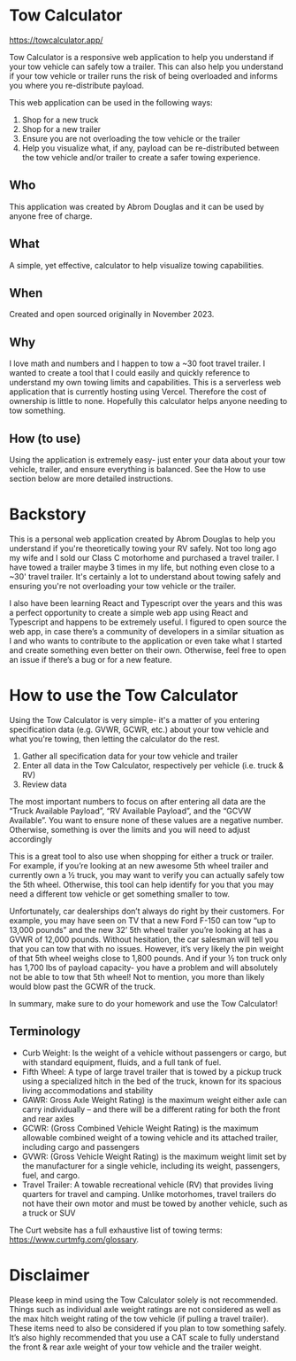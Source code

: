 # Tow Calculator

https://towcalculator.app/

Tow Calculator is a responsive web application to help you understand if your tow vehicle can safely tow a trailer. This can also help you understand if your tow vehicle or trailer runs the risk of being overloaded and informs you where you re-distribute payload.

This web application can be used in the following ways:
1. Shop for a new truck
2. Shop for a new trailer
3. Ensure you are not overloading the tow vehicle or the trailer
4. Help you visualize what, if any, payload can be re-distributed between the tow vehicle and/or trailer to create a safer towing experience.

## Who
This application was created by Abrom Douglas and it can be used by anyone free of charge.

## What
A simple, yet effective, calculator to help visualize towing capabilities.

## When
Created and open sourced originally in November 2023.

## Why
I love math and numbers and I happen to tow a ~30 foot travel trailer. I wanted to create a tool that I could easily and quickly reference to understand my own towing limits and capabilities. This is a serverless web application that is currently hosting using Vercel. Therefore the cost of ownership is little to none. Hopefully this calculator helps anyone needing to tow something.

## How (to use)
Using the application is extremely easy- just enter your data about your tow vehicle, trailer, and ensure everything is balanced. See the How to use section below are more detailed instructions.

# Backstory

This is a personal web application created by Abrom Douglas to help you understand if you're theoretically towing your RV safely. Not too long ago my wife and I sold our Class C motorhome and purchased a travel trailer. I have towed a trailer maybe 3 times in my life, but nothing even close to a ~30' travel trailer. It's certainly a lot to understand about towing safely and ensuring you're not overloading your tow vehicle or the trailer.

I also have been learning React and Typescript over the years and this was a perfect opportunity to create a simple web app using React and Typescript and happens to be extremely useful. I figured to open source the web app, in case there’s a community of developers in a similar situation as I and who wants to contribute to the application or even take what I started and create something even better on their own. Otherwise, feel free to open an issue if there’s a bug or for a new feature. 

# How to use the Tow Calculator

Using the Tow Calculator is very simple- it's a matter of you entering specification data (e.g. GVWR, GCWR, etc.) about your tow vehicle and what you're towing, then letting the calculator do the rest.

1. Gather all specification data for your tow vehicle and trailer
2. Enter all data in the Tow Calculator, respectively per vehicle (i.e. truck & RV)
3. Review data

The most important numbers to focus on after entering all data are the “Truck Available Payload”, “RV Available Payload”, and the “GCVW Available”. You want to ensure none of these values are a negative number. Otherwise, something is over the limits and you will need to adjust accordingly

This is a great tool to also use when shopping for either a truck or trailer. For example, if you’re looking at an new awesome 5th wheel trailer and currently own a ½ truck, you may want to verify you can actually safely tow the 5th wheel. Otherwise, this tool can help identify for you that you may need a different tow vehicle or get something smaller to tow. 

Unfortunately, car dealerships don’t always do right by their customers. For example, you may have seen on TV that a new Ford F-150 can tow “up to 13,000 pounds” and the new 32’ 5th wheel trailer you’re looking at has a GVWR of 12,000 pounds. Without hesitation, the car salesman will tell you that you can tow that with no issues. However, it’s very likely the pin weight of that 5th wheel weighs close to 1,800 pounds. And if your ½ ton truck only has 1,700 lbs of payload capacity- you have a problem and will absolutely not be able to tow that 5th wheel! Not to mention, you more than likely would blow past the GCWR of the truck.

In summary, make sure to do your homework and use the Tow Calculator!

## Terminology

- Curb Weight: Is the weight of a vehicle without passengers or cargo, but with standard equipment, fluids, and a full tank of fuel.
- Fifth Wheel: A type of large travel trailer that is towed by a pickup truck using a specialized hitch in the bed of the truck, known for its spacious living accommodations and stability
- GAWR: Gross Axle Weight Rating) is the maximum weight either axle can carry individually – and there will be a different rating for both the front and rear axles
- GCWR: (Gross Combined Vehicle Weight Rating) is the maximum allowable combined weight of a towing vehicle and its attached trailer, including cargo and passengers
- GVWR: (Gross Vehicle Weight Rating) is the maximum weight limit set by the manufacturer for a single vehicle, including its weight, passengers, fuel, and cargo.
- Travel Trailer: A towable recreational vehicle (RV) that provides living quarters for travel and camping. Unlike motorhomes, travel trailers do not have their own motor and must be towed by another vehicle, such as a truck or SUV

The Curt website has a full exhaustive list of towing terms: https://www.curtmfg.com/glossary.

# Disclaimer

Please keep in mind using the Tow Calculator solely is not recommended. Things such as individual axle weight ratings are not considered as well as the max hitch weight rating of the tow vehicle (if pulling a travel trailer). These items need to also be considered if you plan to tow something safely. It’s also highly recommended that you use a CAT scale to fully understand the front & rear axle weight of your tow vehicle and the trailer weight.



